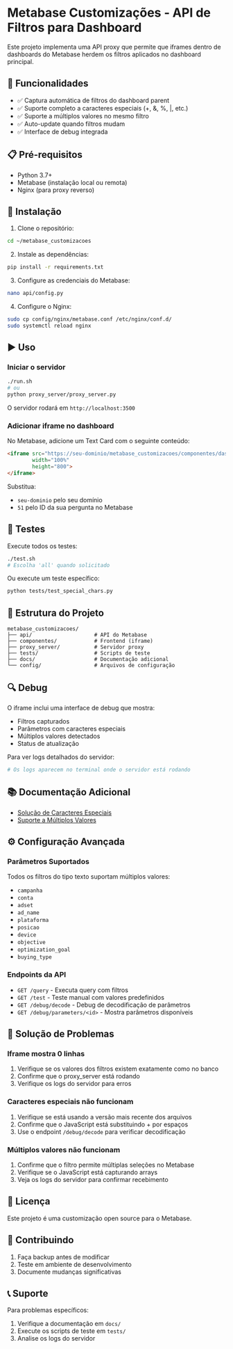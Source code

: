 # Metabase Customizações - API de Filtros para Dashboard

Este projeto implementa uma API proxy que permite que iframes dentro de dashboards do Metabase herdem os filtros aplicados no dashboard principal.

## 🚀 Funcionalidades

- ✅ Captura automática de filtros do dashboard parent
- ✅ Suporte completo a caracteres especiais (+, &, %, |, etc.)
- ✅ Suporte a múltiplos valores no mesmo filtro
- ✅ Auto-update quando filtros mudam
- ✅ Interface de debug integrada

## 📋 Pré-requisitos

- Python 3.7+
- Metabase (instalação local ou remota)
- Nginx (para proxy reverso)

## 🔧 Instalação

1. Clone o repositório:
```bash
cd ~/metabase_customizacoes
```

2. Instale as dependências:
```bash
pip install -r requirements.txt
```

3. Configure as credenciais do Metabase:
```bash
nano api/config.py
```

4. Configure o Nginx:
```bash
sudo cp config/nginx/metabase.conf /etc/nginx/conf.d/
sudo systemctl reload nginx
```

## ▶️ Uso

### Iniciar o servidor

```bash
./run.sh
# ou
python proxy_server/proxy_server.py
```

O servidor rodará em `http://localhost:3500`

### Adicionar iframe no dashboard

No Metabase, adicione um Text Card com o seguinte conteúdo:

```html
<iframe src="https://seu-dominio/metabase_customizacoes/componentes/dashboard_tabela/dashboard-iframe.html?question_id=51" 
        width="100%" 
        height="800">
</iframe>
```

Substitua:
- `seu-dominio` pelo seu domínio
- `51` pelo ID da sua pergunta no Metabase

## 🧪 Testes

Execute todos os testes:
```bash
./test.sh
# Escolha 'all' quando solicitado
```

Ou execute um teste específico:
```bash
python tests/test_special_chars.py
```

## 📁 Estrutura do Projeto

```
metabase_customizacoes/
├── api/                    # API do Metabase
├── componentes/            # Frontend (iframe)
├── proxy_server/           # Servidor proxy
├── tests/                  # Scripts de teste
├── docs/                   # Documentação adicional
└── config/                 # Arquivos de configuração
```

## 🔍 Debug

O iframe inclui uma interface de debug que mostra:
- Filtros capturados
- Parâmetros com caracteres especiais
- Múltiplos valores detectados
- Status de atualização

Para ver logs detalhados do servidor:
```bash
# Os logs aparecem no terminal onde o servidor está rodando
```

## 📚 Documentação Adicional

- [Solução de Caracteres Especiais](docs/CARACTERES_ESPECIAIS.md)
- [Suporte a Múltiplos Valores](docs/MULTIPLOS_VALORES.md)

## ⚙️ Configuração Avançada

### Parâmetros Suportados

Todos os filtros do tipo texto suportam múltiplos valores:
- `campanha`
- `conta`
- `adset`
- `ad_name`
- `plataforma`
- `posicao`
- `device`
- `objective`
- `optimization_goal`
- `buying_type`

### Endpoints da API

- `GET /query` - Executa query com filtros
- `GET /test` - Teste manual com valores predefinidos
- `GET /debug/decode` - Debug de decodificação de parâmetros
- `GET /debug/parameters/<id>` - Mostra parâmetros disponíveis

## 🐛 Solução de Problemas

### Iframe mostra 0 linhas
1. Verifique se os valores dos filtros existem exatamente como no banco
2. Confirme que o proxy_server está rodando
3. Verifique os logs do servidor para erros

### Caracteres especiais não funcionam
1. Verifique se está usando a versão mais recente dos arquivos
2. Confirme que o JavaScript está substituindo + por espaços
3. Use o endpoint `/debug/decode` para verificar decodificação

### Múltiplos valores não funcionam
1. Confirme que o filtro permite múltiplas seleções no Metabase
2. Verifique se o JavaScript está capturando arrays
3. Veja os logs do servidor para confirmar recebimento

## 📝 Licença

Este projeto é uma customização open source para o Metabase.

## 👥 Contribuindo

1. Faça backup antes de modificar
2. Teste em ambiente de desenvolvimento
3. Documente mudanças significativas

## 📞 Suporte

Para problemas específicos:
1. Verifique a documentação em `docs/`
2. Execute os scripts de teste em `tests/`
3. Analise os logs do servidor
